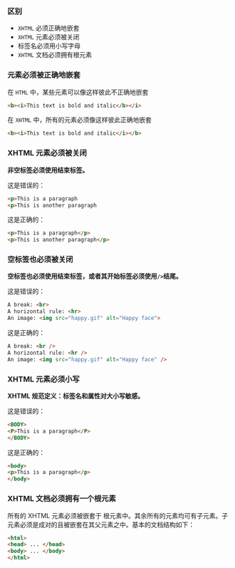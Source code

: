 ### 区别

- `XHTML` 必须正确地嵌套
- `XHTML` 元素必须被关闭
- 标签名必须用小写字母
- `XHTML` 文档必须拥有根元素



### 元素必须被正确地嵌套

在 `HTML` 中，某些元素可以像这样彼此不正确地嵌套

```html
<b><i>This text is bold and italic</b></i>
```

在 `XHTML` 中，所有的元素必须像这样彼此正确地嵌套

```html
<b><i>This text is bold and italic</i></b>
```



### XHTML 元素必须被关闭

**非空标签必须使用结束标签。**

这是错误的：

```html
<p>This is a paragraph
<p>This is another paragraph
```

这是正确的：

```html
<p>This is a paragraph</p>
<p>This is another paragraph</p>
```



### 空标签也必须被关闭

**空标签也必须使用结束标签，或者其开始标签必须使用`/>`结尾。**

这是错误的：

```html
A break: <br>
A horizontal rule: <hr>
An image: <img src="happy.gif" alt="Happy face">
```

这是正确的：

```html
A break: <br />
A horizontal rule: <hr />
An image: <img src="happy.gif" alt="Happy face" />
```



### XHTML 元素必须小写

**XHTML 规范定义：标签名和属性对大小写敏感。**

这是错误的：

```html
<BODY>
<P>This is a paragraph</P>
</BODY>
```

这是正确的：

```html
<body>
<p>This is a paragraph</p>
</body>
```



### XHTML 文档必须拥有一个根元素

所有的 XHTML 元素必须被嵌套于 <html> 根元素中。其余所有的元素均可有子元素。子元素必须是成对的且被嵌套在其父元素之中。基本的文档结构如下：

```html
<html>
<head> ... </head>
<body> ... </body>
</html>
```





























